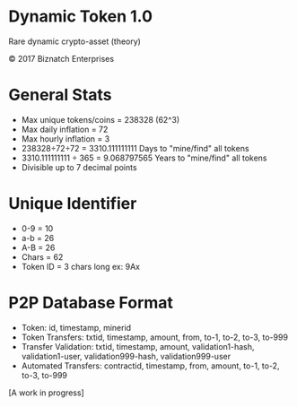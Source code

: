 # Dynamic Token 1.0
Rare dynamic crypto-asset (theory)

© 2017 Biznatch Enterprises

# General Stats
- Max unique tokens/coins = 238328 (62^3)
- Max daily inflation = 72
- Max hourly inflation = 3 
- 238328÷72÷72 = 3310.111111111   Days to "mine/find" all tokens
- 3310.111111111 ÷ 365 = 9.068797565 Years to "mine/find" all tokens
- Divisible up to 7 decimal points

# Unique Identifier
- 0-9   = 10
- a-b   = 26
- A-B   = 26
- Chars = 62
- Token ID = 3 chars long  ex: 9Ax

# P2P Database Format
- Token:      id, timestamp, minerid
- Token Transfers:      txtid, timestamp, amount, from, to-1, to-2, to-3, to-999
- Transfer Validation:  txtid, timestamp, amount, validation1-hash, validation1-user, validation999-hash, validation999-user
- Automated Transfers:  contractid, timestamp, from, amount, to-1, to-2, to-3, to-999 



[A work in progress]
